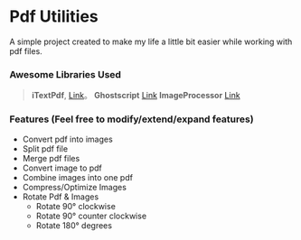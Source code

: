 # Pdf Utilities
A simple project created to make my life a little bit easier while working with pdf files.

### Awesome Libraries Used
> **iTextPdf**, [Link](https://itextpdf.com/en)。
> **Ghostscript** [Link](https://www.ghostscript.com/)
> **ImageProcessor**  [Link](https://imageprocessor.org/)

### Features (Feel free to modify/extend/expand features)
- Convert pdf into images
- Split pdf file
- Merge pdf files
- Convert image to pdf
- Combine images into one pdf
- Compress/Optimize Images
- Rotate Pdf & Images
	- Rotate 90° clockwise
	- Rotate 90° counter clockwise
	- Rotate 180° degrees